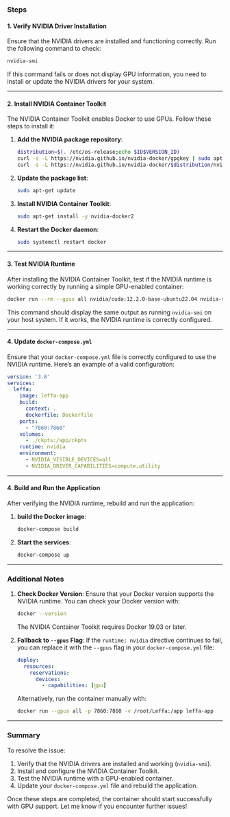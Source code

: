 ### **Steps**

#### **1. Verify NVIDIA Driver Installation**
Ensure that the NVIDIA drivers are installed and functioning correctly. Run the following command to check:

```bash
nvidia-smi
```

If this command fails or does not display GPU information, you need to install or update the NVIDIA drivers for your system.

---

#### **2. Install NVIDIA Container Toolkit**
The NVIDIA Container Toolkit enables Docker to use GPUs. Follow these steps to install it:

1. **Add the NVIDIA package repository**:
   ```bash
   distribution=$(. /etc/os-release;echo $ID$VERSION_ID)
   curl -s -L https://nvidia.github.io/nvidia-docker/gpgkey | sudo apt-key add -
   curl -s -L https://nvidia.github.io/nvidia-docker/$distribution/nvidia-docker.list | sudo tee /etc/apt/sources.list.d/nvidia-docker.list
   ```

2. **Update the package list**:
   ```bash
   sudo apt-get update
   ```

3. **Install NVIDIA Container Toolkit**:
   ```bash
   sudo apt-get install -y nvidia-docker2
   ```

4. **Restart the Docker daemon**:
   ```bash
   sudo systemctl restart docker
   ```

---

#### **3. Test NVIDIA Runtime**
After installing the NVIDIA Container Toolkit, test if the NVIDIA runtime is working correctly by running a simple GPU-enabled container:

```bash
docker run --rm --gpus all nvidia/cuda:12.2.0-base-ubuntu22.04 nvidia-smi
```

This command should display the same output as running `nvidia-smi` on your host system. If it works, the NVIDIA runtime is correctly configured.

---

#### **4. Update `docker-compose.yml`**
Ensure that your `docker-compose.yml` file is correctly configured to use the NVIDIA runtime. Here’s an example of a valid configuration:

```yaml
version: '3.8'
services:
  leffa:
    image: leffa-app
    build:
      context: .
      dockerfile: Dockerfile
    ports:
      - "7860:7860"
    volumes:
      - ./ckpts:/app/ckpts
    runtime: nvidia
    environment:
      - NVIDIA_VISIBLE_DEVICES=all
      - NVIDIA_DRIVER_CAPABILITIES=compute,utility
```

---

#### **4. Build and Run the Application**
After verifying the NVIDIA runtime, rebuild and run the application:

1. **build the Docker image**:
   ```bash
   docker-compose build
   ```

2. **Start the services**:
   ```bash
   docker-compose up
   ```

---

### **Additional Notes**
1. **Check Docker Version**:
   Ensure that your Docker version supports the NVIDIA runtime. You can check your Docker version with:
   ```bash
   docker --version
   ```
   The NVIDIA Container Toolkit requires Docker 19.03 or later.

2. **Fallback to `--gpus` Flag**:
   If the `runtime: nvidia` directive continues to fail, you can replace it with the `--gpus` flag in your `docker-compose.yml` file:
   ```yaml
   deploy:
     resources:
       reservations:
         devices:
           - capabilities: [gpu]
   ```
   Alternatively, run the container manually with:
   ```bash
   docker run --gpus all -p 7860:7860 -v /root/Leffa:/app leffa-app
   ```

---

### **Summary**
To resolve the issue:
1. Verify that the NVIDIA drivers are installed and working (`nvidia-smi`).
2. Install and configure the NVIDIA Container Toolkit.
3. Test the NVIDIA runtime with a GPU-enabled container.
4. Update your `docker-compose.yml` file and rebuild the application.

Once these steps are completed, the container should start successfully with GPU support. Let me know if you encounter further issues!
